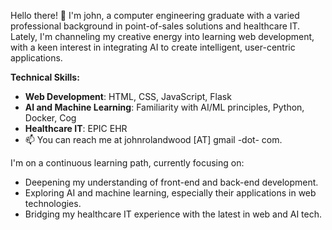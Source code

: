 Hello there! 👋 I'm john, a computer engineering graduate with a varied professional background in point-of-sales solutions and healthcare IT. Lately, I'm channeling my creative energy into learning web development, with a keen interest in integrating AI to create intelligent, user-centric applications.

**Technical Skills:**
- **Web Development**: HTML, CSS, JavaScript, Flask
- **AI and Machine Learning**: Familiarity with AI/ML principles, Python, Docker, Cog
- **Healthcare IT**: EPIC EHR
- 📫 You can reach me at johnrolandwood [AT] gmail -dot- com.

I'm on a continuous learning path, currently focusing on:
- Deepening my understanding of front-end and back-end development.
- Exploring AI and machine learning, especially their applications in web technologies.
- Bridging my healthcare IT experience with the latest in web and AI tech.


<!---
jrwxd/jrwxd is a ✨ special ✨ repository because its `README.md` (this file) appears on your GitHub profile.
You can click the Preview link to take a look at your changes.
--->
